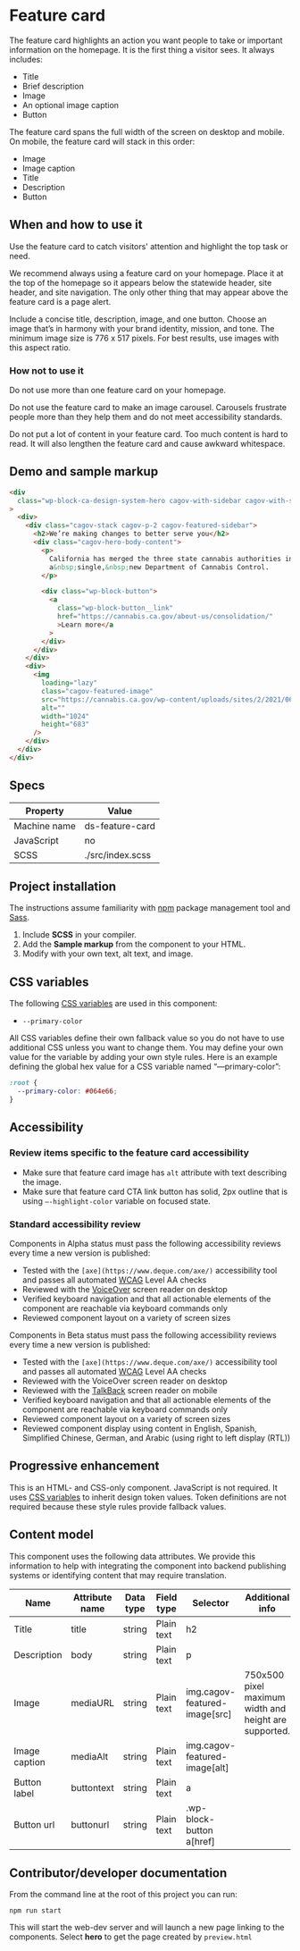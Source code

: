 # Feature card

The feature card highlights an action you want people to take or important information on the homepage. It is the first thing a visitor sees. It always includes:

- Title
- Brief description
- Image
- An optional image caption
- Button

The feature card spans the full width of the screen on desktop and mobile. On mobile, the feature card will stack in this order:

- Image
- Image caption
- Title
- Description
- Button

## When and how to use it

Use the feature card to catch visitors' attention and highlight the top task or need.

We recommend always using a feature card on your homepage. Place it at the top of the homepage so it appears below the statewide header, site header, and site navigation. The only other thing that may appear above the feature card is a page alert.

Include a concise title, description, image, and one button. Choose an image that’s in harmony with your brand identity, mission, and tone. The minimum image size is 776 x 517 pixels. For best results, use images with this aspect ratio.

### How not to use it

Do not use more than one feature card on your homepage.

Do not use the feature card to make an image carousel. Carousels frustrate people more than they help them and do not meet accessibility standards.

Do not put a lot of content in your feature card. Too much content is hard to read. It will also lengthen the feature card and cause awkward whitespace.

## Demo and sample markup

<html-preview>

```html preview
<div
  class="wp-block-ca-design-system-hero cagov-with-sidebar cagov-with-sidebar-left cagov-featured-section cagov-bkgrd-gry cagov-block wp-block-cagov-hero"
>
  <div>
    <div class="cagov-stack cagov-p-2 cagov-featured-sidebar">
      <h2>We’re making changes to better serve you</h2>
      <div class="cagov-hero-body-content">
        <p>
          California has merged the three state cannabis authorities into
          a&nbsp;single,&nbsp;new Department of Cannabis Control.
        </p>

        <div class="wp-block-button">
          <a
            class="wp-block-button__link"
            href="https://cannabis.ca.gov/about-us/consolidation/"
            >Learn more</a
          >
        </div>
      </div>
    </div>
    <div>
      <img
        loading="lazy"
        class="cagov-featured-image"
        src="https://cannabis.ca.gov/wp-content/uploads/sites/2/2021/06/cannabis-buds-hero-1024x683.jpg"
        alt=""
        width="1024"
        height="683"
      />
    </div>
  </div>
</div>
```

</html-preview>

## Specs

| Property     | Value            |
| ------------ | ---------------- |
| Machine name | ds-feature-card  |
| JavaScript   | no               |
| SCSS         | ./src/index.scss |

## Project installation

The instructions assume familiarity with [npm](https://npmjs.com) package management tool and [Sass](https://sass-lang.com/).

1. Include **SCSS** in your compiler.
2. Add the **Sample markup** from the component to your HTML.
3. Modify with your own text, alt text, and image.

## CSS variables

The following [CSS variables](https://developer.mozilla.org/en-US/docs/Web/CSS/Using_CSS_custom_properties) are used in this component:

- `--primary-color`

All CSS variables define their own fallback value so you do not have to use additional CSS unless you want to change them. You may define your own value for the variable by adding your own style rules. Here is an example defining the global hex value for a CSS variable named “—primary-color”:

```css
:root {
  --primary-color: #064e66;
}
```

## Accessibility

### Review items specific to the feature card accessibility

- Make sure that feature card image has `alt` attribute with text describing the image.
- Make sure that feature card CTA link button has solid, 2px outline that is using `—-highlight-color` variable on focused state.

### Standard accessibility review

Components in Alpha status must pass the following accessibility reviews every time a new version is published:

- Tested with the `[axe](https://www.deque.com/axe/)` accessibility tool and passes all automated [WCAG](https://www.w3.org/TR/WCAG21/) Level AA checks
- Reviewed with the [VoiceOver](https://www.apple.com/voiceover/info/guide/_1121.html) screen reader on desktop
- Verified keyboard navigation and that all actionable elements of the component are reachable via keyboard commands only
- Reviewed component layout on a variety of screen sizes

Components in Beta status must pass the following accessibility reviews every time a new version is published:

- Tested with the `[axe](https://www.deque.com/axe/)` accessibility tool and passes all automated [WCAG](https://www.w3.org/TR/WCAG21/) Level AA checks
- Reviewed with the VoiceOver screen reader on desktop
- Reviewed with the [TalkBack](https://support.google.com/accessibility/android/answer/6283677?hl=en) screen reader on mobile
- Verified keyboard navigation and that all actionable elements of the component are reachable via keyboard commands only
- Reviewed component layout on a variety of screen sizes
- Reviewed component display using content in English, Spanish, Simplified Chinese, German, and Arabic (using right to left display (RTL))

## Progressive enhancement

This is an HTML- and CSS-only component. JavaScript is not required. It uses [CSS variables](<https://developer.mozilla.org/en-US/docs/Web/CSS/var()#syntax>) to inherit design token values. Token definitions are not required because these style rules provide fallback values.

## Content model

This component uses the following data attributes. We provide this information to help with integrating the component into backend publishing systems or identifying content that may require translation.

| Name          | Attribute name | Data type | Field type | Selector                      | Additional info                                       |
| ------------- | -------------- | --------- | ---------- | ----------------------------- | ----------------------------------------------------- |
| Title         | title          | string    | Plain text | h2                            |                                                       |
| Description   | body           | string    | Plain text | p                             |                                                       |
| Image         | mediaURL       | string    | Plain text | img.cagov-featured-image[src] | 750x500 pixel maximum width and height are supported. |
| Image caption | mediaAlt       | string    | Plain text | img.cagov-featured-image[alt] |                                                       |
| Button label  | buttontext     | string    | Plain text | a                             |                                                       |
| Button url    | buttonurl      | string    | Plain text | .wp-block-button a[href]      |                                                       |

## Contributor/developer documentation

From the command line at the root of this project you can run:

```
npm run start
```

This will start the web-dev server and will launch a new page linking to the components. Select **hero** to get the page created by `preview.html`

